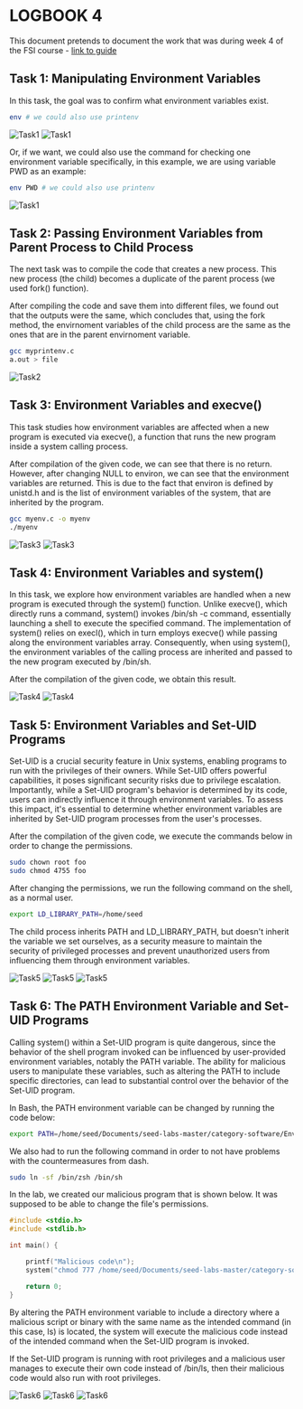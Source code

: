 # LOGBOOK 4

This document pretends to document the work that was  during week 4 of the FSI course - [link to guide](https://seedsecuritylabs.org/Labs_20.04/Files/Environment_Variable_and_SetUID/Environment_Variable_and_SetUID.pdf)

## Task 1: Manipulating Environment Variables

In this task, the goal was to confirm what environment variables exist.

```sh
env # we could also use printenv
```

![Task1](images/LOGBOOK4/Task1_1.png)
![Task1](images/Logbook4/Task1_2.png)


Or, if we want, we could also use the command for checking one environment variable specifically, in this example, we are using variable PWD as an example:

```sh
env PWD # we could also use printenv
```

![Task1](images/LOGBOOK4/Task1_3.png)


## Task 2: Passing Environment Variables from Parent Process to Child Process

The next task was to compile the code that creates a new process. This new process (the child) becomes a duplicate of the parent process (we used fork() function).

After compiling the code and save them into different files, we found out that the outputs were the same, which concludes that, using the fork method, the envirnoment variables of the child process are the same as the ones that are in the parent envirnoment variable.

```sh
gcc myprintenv.c
a.out > file
```

![Task2](images/LOGBOOK4/Task2.png)

## Task 3: Environment Variables and execve()

This task studies how environment variables are affected when a new program is executed via execve(), a function that runs the new program inside a system calling process.

After compilation of the given code, we can see that there is no return. However, after changing NULL to environ, we can see that the environment variables are returned. This is due to the fact that environ is defined by unistd.h and is the list of environment variables of the system, that are inherited by the program.

```sh
gcc myenv.c -o myenv
./myenv
```

![Task3](images/LOGBOOK4/Task3_1.png)
![Task3](images/LOGBOOK4/Task3_2.png)

## Task 4: Environment Variables and system()

In this task, we explore how environment variables are handled when a new program is executed through the system() function. Unlike execve(), which directly runs a command, system() invokes /bin/sh -c command, essentially launching a shell to execute the specified command. The implementation of system() relies on execl(), which in turn employs execve() while passing along the environment variables array. Consequently, when using system(), the environment variables of the calling process are inherited and passed to the new program executed by /bin/sh.

After the compilation of the given code, we obtain this result.


![Task4](images/LOGBOOK4/Task4_1.png)
![Task4](images/LOGBOOK4/Task4_2.png)


## Task 5: Environment Variables and Set-UID Programs

Set-UID is a crucial security feature in Unix systems, enabling programs to run with the privileges of their owners. While Set-UID offers powerful capabilities, it poses significant security risks due to privilege escalation. Importantly, while a Set-UID program's behavior is determined by its code, users can indirectly influence it through environment variables. To assess this impact, it's essential to determine whether environment variables are inherited by Set-UID program processes from the user's processes.

After the compilation of the given code, we execute the commands below in order to change the permissions.

```sh
sudo chown root foo
sudo chmod 4755 foo
```

After changing the permissions, we run the following command on the shell, as a normal user.

```sh
export LD_LIBRARY_PATH=/home/seed
```

The child process inherits PATH and LD_LIBRARY_PATH, but doesn't inherit the variable we set ourselves, as a security measure to maintain the security of privileged processes and prevent unauthorized users from influencing them through environment variables.


![Task5](images/LOGBOOK4/Task5_1.png)
![Task5](images/LOGBOOK4/Task5_2.png)
![Task5](images/LOGBOOK4/Task5_3.png)


## Task 6: The PATH Environment Variable and Set-UID Programs

Calling system() within a Set-UID program is quite dangerous, since the behavior of the shell program invoked can be influenced by user-provided environment variables, notably the PATH variable. The ability for malicious users to manipulate these variables, such as altering the PATH to include specific directories, can lead to substantial control over the behavior of the Set-UID program.

In Bash, the PATH environment variable can be changed by running the code below:

```sh
export PATH=/home/seed/Documents/seed-labs-master/category-software/Environment_Variable_and_SetUID/Labsetup:$PATH
```

We also had to run the following command in order to not have problems with the countermeasures from dash.

```sh
sudo ln -sf /bin/zsh /bin/sh
```

In the lab, we created our malicious program that is shown below. It was supposed to be able to change the file's permissions.

```c
#include <stdio.h>
#include <stdlib.h>

int main() {

    printf("Malicious code\n");
    system("chmod 777 /home/seed/Documents/seed-labs-master/category-software/Environment_Variable_and_SetUID/Labsetup/important_file");

    return 0;
}
```

By altering the PATH environment variable to include a directory where a malicious script or binary with the same name as the intended command (in this case, ls) is located, the system will execute the malicious code instead of the intended command when the Set-UID program is invoked.

If the Set-UID program is running with root privileges and a malicious user manages to execute their own code instead of /bin/ls, then their malicious code would also run with root privileges.


![Task6](images/LOGBOOK4/Task6_1.png)
![Task6](images/LOGBOOK4/Task6_2.png)
![Task6](images/LOGBOOK4/Task6_3.png)
